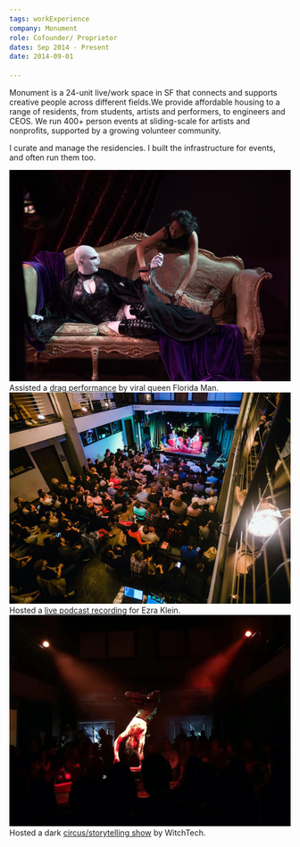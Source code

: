```yaml
---
tags: workExperience
company: Monument
role: Cofounder/ Proprietor
dates: Sep 2014 - Present
date: 2014-09-01

---
```


Monument is a 24-unit live/work space in SF that connects and supports creative people across different fields.We provide affordable housing to a range of residents, from students, artists and performers, to engineers and CEOS. We run 400+ person events at sliding-scale for artists and nonprofits, supported by a growing volunteer community.

I curate and manage the residencies. I built the infrastructure for events, and often run them too.

<div class="project-images flex-container">
  <div class="image-container flex-item flex-item--small">
    <img class="lazyload" src="./img/monument-1.jpg" alt="Assisted viral drag queen Florida Man as Lady Voldemort" />
    <div class="caption">Assisted a <a href="https://www.youtube.com/watch?v=-Byo4wkH7dg" target="_blank">drag performance</a> by viral queen Florida&nbsp;Man.</div>
  </div>

  <div class="image-container flex-item flex-item--small">
    <img class="lazyload" src="./img/monument-2.jpg" alt="Hosted a live podcast for Ezra Klein" />
    <div class="caption">Hosted a <a href="https://www.vox.com/podcasts/2019/11/11/20956486/social-media-alt-right-facebook-andrew-marantz-ezra-klein" target="_blank">live podcast recording</a> for Ezra Klein.</div>
  </div>

  <div class="image-container flex-item flex-item--small">
    <img class="lazyload" src="./img/monument-3.jpg" alt="Ran a dark circus/slam poetry show Kintsukuroi by WitchTech" />
    <div class="caption">Hosted a dark <a href="https://www.youtube.com/watch?v=hRKES5enS9E" target="_blank">circus/storytelling show</a> by WitchTech.</div>
  </div>
</div>
